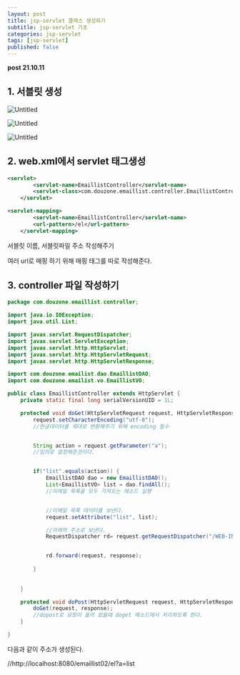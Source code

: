 ```yaml
---
layout: post
title: jsp-servlet 클래스 생성하기
subtitle: jsp-servlet 기초
categories: jsp-servlet
tags: [jsp-servlet]
published: false
---
```


**post 21.10.11**

## 1. 서블릿 생성 

![Untitled](https://s3-us-west-2.amazonaws.com/secure.notion-static.com/70c30f32-9597-499c-97bf-f6f016f6c329/Untitled.png)

![Untitled](https://s3-us-west-2.amazonaws.com/secure.notion-static.com/6074066c-6eb9-4471-857a-1a225080f2c5/Untitled.png)

![Untitled](https://s3-us-west-2.amazonaws.com/secure.notion-static.com/626dc731-a348-48da-8526-a30df8b732b0/Untitled.png)


## 2. web.xml에서 servlet 태그생성

```xml
<servlet>
		<servlet-name>EmaillistController</servlet-name>
		<servlet-class>com.douzone.emaillist.controller.EmaillistController</servlet-class>
	</servlet>

<servlet-mapping>
		<servlet-name>EmaillistController</servlet-name>
		<url-pattern>/el</url-pattern>		
	</servlet-mapping>
```

서블릿 이름, 서블릿파일 주소 작성해주기

여러 url로 매핑 하기 위해 매핑 태그를 따로 작성해준다.


## 3. controller 파일 작성하기 


```java
package com.douzone.emaillist.controller;

import java.io.IOException;
import java.util.List;

import javax.servlet.RequestDispatcher;
import javax.servlet.ServletException;
import javax.servlet.http.HttpServlet;
import javax.servlet.http.HttpServletRequest;
import javax.servlet.http.HttpServletResponse;

import com.douzone.emailist.dao.EmaillistDAO;
import com.douzone.emailist.vo.EmaillistVO;

public class EmaillistController extends HttpServlet {
	private static final long serialVersionUID = 1L;

	protected void doGet(HttpServletRequest request, HttpServletResponse response) throws ServletException, IOException {
		request.setCharacterEncoding("utf-8");
		//한글데이터를 제대로 변환해주기 위해 encoding 필수


		String action = request.getParameter("a");
        //임의로 설정해준것이다.


		if("list".equals(action)) {
			EmaillistDAO dao = new EmaillistDAO();
			List<EmaillistVO> list = dao.findAll();
			//이메일 목록을 모두 가져오는 메소드 실행


			//이메일 목록 데이터를 보낸다.
			request.setAttribute("list", list);

            //아래의 주소로 보낸다.
			RequestDispatcher rd= request.getRequestDispatcher("/WEB-INF/views/index.jsp");


			rd.forward(request, response);
		
		}
	
	
	}

	protected void doPost(HttpServletRequest request, HttpServletResponse response) throws ServletException, IOException {
		doGet(request, response);
        //dopost로 요청이 들어 왔을때 doget 메소드에서 처리하도록 한다.
	}

}
```

다음과 같이 주소가 생성된다.

//http://localhost:8080/emaillist02/el?a=list
